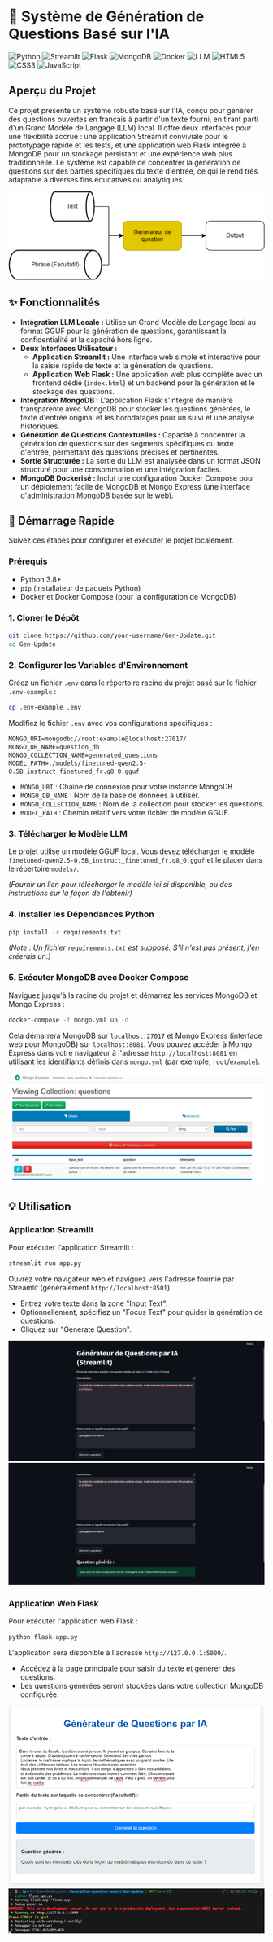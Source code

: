 # 🧠 Système de Génération de Questions Basé sur l'IA

![Python](https://img.shields.io/badge/Python-3776AB?style=for-the-badge&logo=python&logoColor=white) ![Streamlit](https://img.shields.io/badge/Streamlit-FF4B4B?style=for-the-badge&logo=streamlit&logoColor=white) ![Flask](https://img.shields.io/badge/Flask-000000?style=for-the-badge&logo=flask&logoColor=white) ![MongoDB](https://img.shields.io/badge/MongoDB-47A248?style=for-the-badge&logo=mongodb&logoColor=white) ![Docker](https://img.shields.io/badge/Docker-2496ED?style=for-the-badge&logo=docker&logoColor=white) ![LLM](https://img.shields.io/badge/LLM-FF69B4?style=for-the-badge&logo=tensorflow&logoColor=white) ![HTML5](https://img.shields.io/badge/HTML5-E34F26?style=for-the-badge&logo=html5&logoColor=white) ![CSS3](https://img.shields.io/badge/CSS3-1572B6?style=for-the-badge&logo=css3&logoColor=white) ![JavaScript](https://img.shields.io/badge/JavaScript-F7DF1E?style=for-the-badge&logo=javascript&logoColor=black)

## Aperçu du Projet

Ce projet présente un système robuste basé sur l'IA, conçu pour générer des questions ouvertes en français à partir d'un texte fourni, en tirant parti d'un Grand Modèle de Langage (LLM) local. Il offre deux interfaces pour une flexibilité accrue : une application Streamlit conviviale pour le prototypage rapide et les tests, et une application web Flask intégrée à MongoDB pour un stockage persistant et une expérience web plus traditionnelle. Le système est capable de concentrer la génération de questions sur des parties spécifiques du texte d'entrée, ce qui le rend très adaptable à diverses fins éducatives ou analytiques.

![Arch](screenshots/gen-question.png)

## ✨ Fonctionnalités

*   **Intégration LLM Locale :** Utilise un Grand Modèle de Langage local au format GGUF pour la génération de questions, garantissant la confidentialité et la capacité hors ligne.
*   **Deux Interfaces Utilisateur :**
    *   **Application Streamlit :** Une interface web simple et interactive pour la saisie rapide de texte et la génération de questions.
    *   **Application Web Flask :** Une application web plus complète avec un frontend dédié (`index.html`) et un backend pour la génération et le stockage des questions.
*   **Intégration MongoDB :** L'application Flask s'intègre de manière transparente avec MongoDB pour stocker les questions générées, le texte d'entrée original et les horodatages pour un suivi et une analyse historiques.
*   **Génération de Questions Contextuelles :** Capacité à concentrer la génération de questions sur des segments spécifiques du texte d'entrée, permettant des questions précises et pertinentes.
*   **Sortie Structurée :** La sortie du LLM est analysée dans un format JSON structuré pour une consommation et une intégration faciles.
*   **MongoDB Dockerisé :** Inclut une configuration Docker Compose pour un déploiement facile de MongoDB et Mongo Express (une interface d'administration MongoDB basée sur le web).

## 🚀 Démarrage Rapide

Suivez ces étapes pour configurer et exécuter le projet localement.

### Prérequis

*   Python 3.8+
*   `pip` (installateur de paquets Python)
*   Docker et Docker Compose (pour la configuration de MongoDB)

### 1. Cloner le Dépôt

```bash
git clone https://github.com/your-username/Gen-Update.git
cd Gen-Update
```

### 2. Configurer les Variables d'Environnement

Créez un fichier `.env` dans le répertoire racine du projet basé sur le fichier `.env-example` :

```bash
cp .env-example .env
```

Modifiez le fichier `.env` avec vos configurations spécifiques :

```
MONGO_URI=mongodb://root:example@localhost:27017/
MONGO_DB_NAME=question_db
MONGO_COLLECTION_NAME=generated_questions
MODEL_PATH=./models/finetuned-qwen2.5-0.5B_instruct_finetuned_fr.q8_0.gguf
```

*   `MONGO_URI` : Chaîne de connexion pour votre instance MongoDB.
*   `MONGO_DB_NAME` : Nom de la base de données à utiliser.
*   `MONGO_COLLECTION_NAME` : Nom de la collection pour stocker les questions.
*   `MODEL_PATH` : Chemin relatif vers votre fichier de modèle GGUF.

### 3. Télécharger le Modèle LLM

Le projet utilise un modèle GGUF local. Vous devez télécharger le modèle `finetuned-qwen2.5-0.5B_instruct_finetuned_fr.q8_0.gguf` et le placer dans le répertoire `models/`.

*(Fournir un lien pour télécharger le modèle ici si disponible, ou des instructions sur la façon de l'obtenir)*

### 4. Installer les Dépendances Python

```bash
pip install -r requirements.txt
```
*(Note : Un fichier `requirements.txt` est supposé. S'il n'est pas présent, j'en créerais un.)*

### 5. Exécuter MongoDB avec Docker Compose

Naviguez jusqu'à la racine du projet et démarrez les services MongoDB et Mongo Express :

```bash
docker-compose -f mongo.yml up -d
```

Cela démarrera MongoDB sur `localhost:27017` et Mongo Express (interface web pour MongoDB) sur `localhost:8081`. Vous pouvez accéder à Mongo Express dans votre navigateur à l'adresse `http://localhost:8081` en utilisant les identifiants définis dans `mongo.yml` (par exemple, `root`/`example`).

![Mongo Express Interface](screenshots/mongo.png)

## 💡 Utilisation

### Application Streamlit

Pour exécuter l'application Streamlit :

```bash
streamlit run app.py
```

Ouvrez votre navigateur web et naviguez vers l'adresse fournie par Streamlit (généralement `http://localhost:8501`).

*   Entrez votre texte dans la zone "Input Text".
*   Optionnellement, spécifiez un "Focus Text" pour guider la génération de questions.
*   Cliquez sur "Generate Question".

![Streamlit App Initial State/Success](screenshots/streamlit-1.png)
![Streamlit App Another View/Error](screenshots/streamlit-2.png)

### Application Web Flask

Pour exécuter l'application web Flask :

```bash
python flask-app.py
```

L'application sera disponible à l'adresse `http://127.0.0.1:5000/`.

*   Accédez à la page principale pour saisir du texte et générer des questions.
*   Les questions générées seront stockées dans votre collection MongoDB configurée.

![Flask App UI](screenshots/flask-app.png)
![Flask App Command Line](screenshots/flask-cmd.png)
